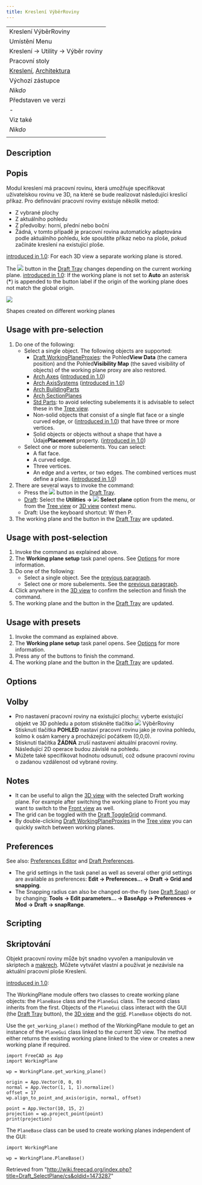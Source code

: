 ```yaml
---
title: Kreslení VýběrRoviny
---
```

|  |
| --- |
| Kreslení VýběrRoviny |
| Umístění Menu |
| Kreslení -> Utility -> Výběr roviny |
| Pracovní stoly |
| [Kreslení](/Draft_Workbench/cs "Draft Workbench/cs"), [Architektura](/Arch_Workbench/cs "Arch Workbench/cs") |
| Výchozí zástupce |
| *Nikdo* |
| Představen ve verzi |
| - |
| Viz také |
| *Nikdo* |
|  |

## Description

## Popis

Modul kreslení má pracovní rovinu, která umožňuje specifikovat uživatelskou rovinu ve 3D, na které se bude realizovat následujíci kreslicí příkaz. Pro definování pracovní roviny existuje několik metod:

* Z vybrané plochy
* Z aktuálního pohledu
* Z předvolby: horní, přední nebo boční
* Žádná, v tomto případě je pracovní rovina automaticky adaptována podle aktuálního pohledu, kde spouštíte příkaz nebo na ploše, pokud začínáte kreslení na existující ploše.

[introduced in 1.0](/Release_notes_1.0 "Release notes 1.0"): For each 3D view a separate working plane is stored.

The ![](/images/Draft_tray_button_plane.png) button in the [Draft Tray](/Draft_Tray "Draft Tray") changes depending on the current working plane. [introduced in 1.0](/Release_notes_1.0 "Release notes 1.0"): If the working plane is not set to **Auto** an asterisk (**\***) is appended to the button label if the origin of the working plane does not match the global origin.

![](/images/WorkingPlane_example.png)

Shapes created on different working planes

## Usage with pre-selection

1. Do one of the following:
   * Select a single object. The following objects are supported:
     + [Draft WorkingPlaneProxies](/Draft_WorkingPlaneProxy "Draft WorkingPlaneProxy"): the Pohled**View Data** (the camera position) and the Pohled**Visibility Map** (the saved visibility of objects) of the working plane proxy are also restored.
     + [Arch Axes](/Arch_Axis "Arch Axis") ([introduced in 1.0](/Release_notes_1.0 "Release notes 1.0"))
     + [Arch AxisSystems](/Arch_AxisSystem "Arch AxisSystem") ([introduced in 1.0](/Release_notes_1.0 "Release notes 1.0"))
     + [Arch BuildingParts](/Arch_BuildingPart "Arch BuildingPart")
     + [Arch SectionPlanes](/Arch_SectionPlane "Arch SectionPlane")
     + [Std Parts](/Std_Part "Std Part"): to avoid selecting subelements it is advisable to select these in the [Tree view](/Tree_view "Tree view").
     + Non-solid objects that consist of a single flat face or a single curved edge, or ([introduced in 1.0](/Release_notes_1.0 "Release notes 1.0")) that have three or more vertices.
     + Solid objects or objects without a shape that have a Údaje**Placement** property. ([introduced in 1.0](/Release_notes_1.0 "Release notes 1.0"))
   * Select one or more subelements. You can select:
     + A flat face.
     + A curved edge.
     + Three vertices.
     + An edge and a vertex, or two edges. The combined vertices must define a plane. ([introduced in 1.0](/Release_notes_1.0 "Release notes 1.0"))
2. There are several ways to invoke the command:
   * Press the ![](/images/Draft_tray_button_plane.png) button in the [Draft Tray](/Draft_Tray "Draft Tray").
   * [Draft](/Draft_Workbench "Draft Workbench"): Select the **Utilities → ![](/images/Draft_SelectPlane.svg) Select plane** option from the menu, or from the [Tree view](/Tree_view "Tree view") or [3D view](/3D_view "3D view") context menu.
   * Draft: Use the keyboard shortcut: W then P.
3. The working plane and the button in the [Draft Tray](/Draft_Tray "Draft Tray") are updated.

## Usage with post-selection

1. Invoke the command as explained above.
2. The **Working plane setup** task panel opens. See [Options](#Options) for more information.
3. Do one of the following:
   * Select a single object. See the [previous paragraph](#Usage_with_pre-selection).
   * Select one or more subelements. See the [previous paragraph](#Usage_with_pre-selection).
4. Click anywhere in the [3D view](/3D_view "3D view") to confirm the selection and finish the command.
5. The working plane and the button in the [Draft Tray](/Draft_Tray "Draft Tray") are updated.

## Usage with presets

1. Invoke the command as explained above.
2. The **Working plane setup** task panel opens. See [Options](#Options) for more information.
3. Press any of the buttons to finish the command.
4. The working plane and the button in the [Draft Tray](/Draft_Tray "Draft Tray") are updated.

## Options

## Volby

* Pro nastavení pracovní roviny na existující plochu: vyberte existující objekt ve 3D pohledu a potom stiskněte tlačítko ![](/images/Draft_SelectPlane.png) VýběrRoviny
* Stisknutí tlačítka **POHLED** nastaví pracovní rovinu jako je rovina pohledu, kolmo k osám kamery a procházející počátkem (0,0,0).
* Stisknutí tlačítka **ŽÁDNÁ** zruší nastavení aktuální pracovní roviny. Následující 2D operace budou závislé na pohledu.
* Múžete také specifikovat hodnotu odsunutí, což odsune pracovní rovinu o zadanou vzdálenost od vybrané roviny.

## Notes

* It can be useful to align the [3D view](/3D_view "3D view") with the selected Draft working plane. For example after switching the working plane to Front you may want to switch to the [Front view](/Std_ViewFront "Std ViewFront") as well.
* The grid can be toggled with the [Draft ToggleGrid](/Draft_ToggleGrid "Draft ToggleGrid") command.
* By double-clicking [Draft WorkingPlaneProxies](/Draft_WorkingPlaneProxy "Draft WorkingPlaneProxy") in the [Tree view](/Tree_view "Tree view") you can quickly switch between working planes.

## Preferences

See also: [Preferences Editor](/Preferences_Editor "Preferences Editor") and [Draft Preferences](/Draft_Preferences "Draft Preferences").

* The grid settings in the task panel as well as several other grid settings are available as preferences: **Edit → Preferences... → Draft → Grid and snapping**.
* The Snapping radius can also be changed on-the-fly (see [Draft Snap](/Draft_Snap#Preferences "Draft Snap")) or by changing: **Tools → Edit parameters... → BaseApp → Preferences → Mod → Draft → snapRange**.

## Scripting

## Skriptování

Objekt pracovní roviny může být snadno vyvořen a manipulován ve skriptech a [makrech](/Macros/cs "Macros/cs"). Můžete vytvářet vlastní a používat je nezávisle na aktuální pracovní ploše Kreslení.

[introduced in 1.0](/Release_notes_1.0 "Release notes 1.0"):

The WorkingPlane module offers two classes to create working plane objects: the `PlaneBase` class and the `PlaneGui` class. The second class inherits from the first. Objects of the `PlaneGui` class interact with the GUI (the [Draft Tray](/Draft_Tray "Draft Tray") button), the [3D view](/3D_view "3D view") and the [grid](/Draft_Snap_Grid "Draft Snap Grid"). `PlaneBase` objects do not.

Use the `get_working_plane()` method of the WorkingPlane module to get an instance of the `PlaneGui` class linked to the current 3D view. The method either returns the existing working plane linked to the view or creates a new working plane if required.

```
import FreeCAD as App
import WorkingPlane

wp = WorkingPlane.get_working_plane()

origin = App.Vector(0, 0, 0)
normal = App.Vector(1, 1, 1).normalize()
offset = 17
wp.align_to_point_and_axis(origin, normal, offset)

point = App.Vector(10, 15, 2)
projection = wp.project_point(point)
print(projection)

```

The `PlaneBase` class can be used to create working planes independent of the GUI:

```
import WorkingPlane

wp = WorkingPlane.PlaneBase()

```

Retrieved from "<http://wiki.freecad.org/index.php?title=Draft_SelectPlane/cs&oldid=1473287>"